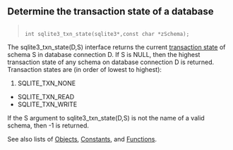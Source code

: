 ## Determine the transaction state of a database




> ```
> 
> int sqlite3_txn_state(sqlite3*,const char *zSchema);
> 
> ```



The sqlite3\_txn\_state(D,S) interface returns the current
[transaction state](../c3ref/c_txn_none.html) of schema S in database connection D. If S is NULL,
then the highest transaction state of any schema on database connection D
is returned. Transaction states are (in order of lowest to highest):
1. SQLITE\_TXN\_NONE
- SQLITE\_TXN\_READ
- SQLITE\_TXN\_WRITE


If the S argument to sqlite3\_txn\_state(D,S) is not the name of
a valid schema, then \-1 is returned.


See also lists of
 [Objects](../c3ref/objlist.html),
 [Constants](../c3ref/constlist.html), and
 [Functions](../c3ref/funclist.html).


